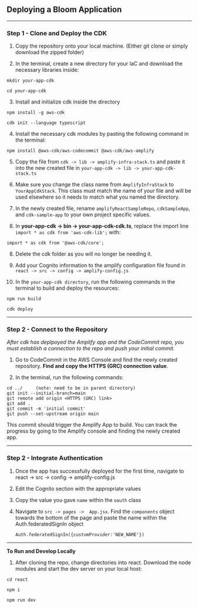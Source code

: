 ## Deploying a Bloom Application

---

### Step 1 - Clone and Deploy the CDK

1. Copy the repository onto your local machine. (Either git clone or simply download the zipped folder)

2. In the terminal, create a new directory for your IaC and download the necessary libraries inside:
```
mkdir your-app-cdk
``` 
```
cd your-app-cdk
```
3. Install and initialize cdk inside the directory
```
npm install -g aws-cdk
```
```
cdk init --language typescript
```
4. Install the necessary cdk modules by pasting the following command in the terminal:
```
npm install @aws-cdk/aws-codecommit @aws-cdk/aws-amplify
``` 

5. Copy the file from `cdk -> lib -> amplify-infra-stack.ts` and paste it into the new created file in `your-app-cdk -> lib -> your-app-cdk-stack.ts`
5. Make sure you change the class name from `AmplifyInfraStack` to `YourAppCdkStack`. This class must match the name of your file and will be used elsewhere so it needs to match what you named the directory.

6. In the newly created file, rename `amplifyReactSampleRepo`, `cdkSampleApp`, and `cdk-sample-app` to your own project specific values.

7. In **your-app-cdk -> bin -> your-app-cdk-cdk.ts**, replace the import line `import * as cdk from 'aws-cdk-lib';` with:
```
import * as cdk from '@aws-cdk/core';
```
8. Delete the cdk folder as you will no longer be needing it.

7. Add your Cognito information to the amplify configuration file found in `react -> src -> config -> amplify-config.js`

8. In the `your-app-cdk directory`, run the following commands in the terminal to build and deploy the resources:
```
npm run build
```
```
cdk deploy
```

---

### Step 2 - Connect to the Repository

*After cdk has deplpoyed the Amplify app and the CodeCommit repo, you must establish a connection to the repo and push your initial commit.*


1. Go to CodeCommit in the AWS Console and find the newly created repository. **Find and copy the HTTPS (GRC) connection value**. 

2. In the terminal, run the following commands:
```
cd ../     (note: need to be in parent directory)
git init --initial-branch=main
git remote add origin <HTTPS (GRC) link> 
git add .
git commit -m 'initial commit'
git push --set-upstream origin main 
```
This commit should trigger the Amplify App to build. You can track the progress by going to the Amplify console and finding the newly created app.

---

### Step 2 - Integrate Authentication

1. Once the app has successfully deployed for the first time, navigate to react -> src -> config -> amplify-config.js

2. Edit the Cognito section with the appropriate values

3. Copy the value you gave `name` within the `oauth` class

4. Navigate to `src -> pages ->  App.jsx`.  Find the `components` object towards the bottom of the page and paste the name within the Auth.federatedSignIn object 

   ```
   Auth.federatedSignIn({customProvider:'NEW_NAME'})
   ```

---


**To Run and Develop Locally**

1. After cloning the repo, change directories into react. Download the node modules and start the dev server on your local host:
```
cd react
```
``` 
npm i
```
```
npm run dev
```